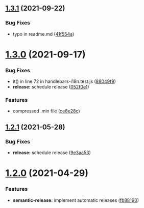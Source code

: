 ## [1.3.1](https://github.com/fwalzel/handlebars-i18n/compare/1.3.0...1.3.1) (2021-09-22)


### Bug Fixes

* typo in readme.md ([41f554a](https://github.com/fwalzel/handlebars-i18n/commit/41f554a4aa1ed83b63a458dc1ef84b5692733d8b))

# [1.3.0](https://github.com/fwalzel/handlebars-i18n/compare/1.2.1...1.3.0) (2021-09-17)


### Bug Fixes

* it() in line 72 in handlebars-i18n.test.js ([88049f9](https://github.com/fwalzel/handlebars-i18n/commit/88049f94c7dbf72ee58b713e0a3ab494a4cde28f))
* **release:** schedule release ([052f0e1](https://github.com/fwalzel/handlebars-i18n/commit/052f0e1e5cbae779060fe45c604fc97bf0b1c34f))


### Features

* compressed .min file ([ce8e28c](https://github.com/fwalzel/handlebars-i18n/commit/ce8e28cddbec9ee8e0e3188fbe24ff404eb8a63f))

## [1.2.1](https://github.com/fwalzel/handlebars-i18n/compare/1.2.0...1.2.1) (2021-05-28)


### Bug Fixes

* **release:** schedule release ([9e3aa53](https://github.com/fwalzel/handlebars-i18n/commit/9e3aa534a83466c242525c76a802d2b6d9d14623))

# [1.2.0](https://github.com/fwalzel/handlebars-i18n/compare/1.1.5...1.2.0) (2021-04-29)


### Features

* **semantic-release:** implement automatic releases ([fb88190](https://github.com/fwalzel/handlebars-i18n/commit/fb88190724aac1ea426caec533bed1dabc59d247))
